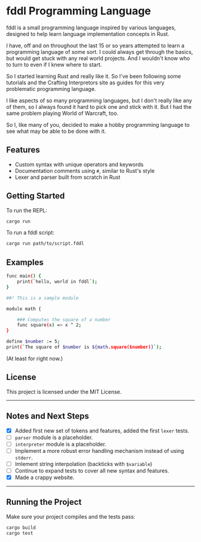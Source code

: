 # fddl Programming Language

fddl is a small programming language inspired by various languages, designed to help learn language implementation concepts in Rust.

I have, off and on throughout the last 15 or so years attempted to learn a programming language of some sort. I could always get through the basics, but would get stuck with any real world projects. And I wouldn't know who to turn to even if I knew where to start.

So I started learning Rust and really like it. So I've been following some tutorials and the Crafting Interpretors site as guides for this very problematic programming language. 

I like aspects of so many programming languages, but I don't really like any of them, so I always found it hard to pick one and stick with it. But I had the same problem playing World of Warcraft, too. 

So I, like many of you, decided to make a hobby programming language to see what may be able to be done with it. 

## Features

- Custom syntax with unique operators and keywords
- Documentation comments using `#`, similar to Rust's style
- Lexer and parser built from scratch in Rust

## Getting Started

To run the REPL:

```sh
cargo run
```

To run a fddl script:

```sh
cargo run path/to/script.fddl
```

## Examples

```sh
func main() {
    print(`hello, world in fddl`);
}     
```

```sh
##! This is a sample module

module math {

    ### Computes the square of a number
    func square(x) => x ^ 2;
}

define $number := 5;
print(`The square of $number is ${math.square($number)}`);
```

(At least for right now.)

## License

This project is licensed under the MIT License.


---

## **Notes and Next Steps**

- [x] Added first new set of tokens and features, added the first `lexer` tests.
- [ ] `parser` module is a placeholder.
- [ ] `interpreter` module is a placeholder.
- [ ] Implement a more robust error handling mechanism instead of using `stderr`.
- [ ] Imlement string interpolation (backticks with `$variable`) 
- [ ] Continue to expand tests to cover all new syntax and features.
- [x] Made a crappy website.    

---

## **Running the Project**

Make sure your project compiles and the tests pass:

```bash
cargo build
cargo test
```